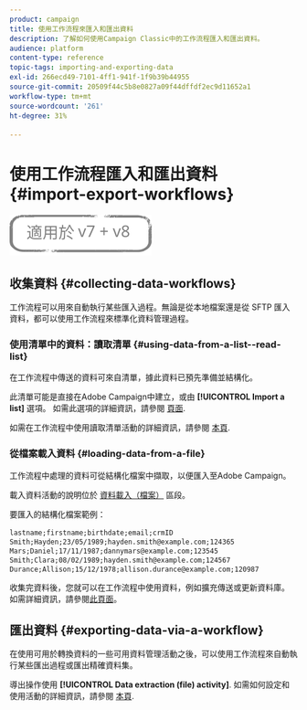```yaml
---
product: campaign
title: 使用工作流程來匯入和匯出資料
description: 了解如何使用Campaign Classic中的工作流程匯入和匯出資料。
audience: platform
content-type: reference
topic-tags: importing-and-exporting-data
exl-id: 266ecd49-7101-4ff1-941f-1f9b39b44955
source-git-commit: 20509f44c5b8e0827a09f44dffdf2ec9d11652a1
workflow-type: tm+mt
source-wordcount: '261'
ht-degree: 31%

---
```


# 使用工作流程匯入和匯出資料 {#import-export-workflows}

![](../../assets/common.svg)

## 收集資料 {#collecting-data-workflows}

工作流程可以用來自動執行某些匯入過程。無論是從本地檔案還是從 SFTP 匯入資料，都可以使用工作流程來標準化資料管理過程。

### 使用清單中的資料：讀取清單 {#using-data-from-a-list--read-list}

在工作流程中傳送的資料可來自清單，據此資料已預先準備並結構化。

此清單可能是直接在Adobe Campaign中建立，或由 **[!UICONTROL Import a list]** 選項。 如需此選項的詳細資訊，請參閱 [頁面](../../platform/using/about-generic-imports-exports.md).

如需在工作流程中使用讀取清單活動的詳細資訊，請參閱 [本頁](../../workflow/using/read-list.md).

### 從檔案載入資料 {#loading-data-from-a-file}

工作流程中處理的資料可從結構化檔案中擷取，以便匯入至Adobe Campaign。

載入資料活動的說明位於 [資料載入（檔案）](../../workflow/using/data-loading--file-.md) 區段。

要匯入的結構化檔案範例：

```
lastname;firstname;birthdate;email;crmID
Smith;Hayden;23/05/1989;hayden.smith@example.com;124365
Mars;Daniel;17/11/1987;dannymars@example.com;123545
Smith;Clara;08/02/1989;hayden.smith@example.com;124567
Durance;Allison;15/12/1978;allison.durance@example.com;120987
```

收集完資料後，您就可以在工作流程中使用資料，例如擴充傳送或更新資料庫。 如需詳細資訊，請參閱[此頁面](../../workflow/using/how-to-use-workflow-data.md)。

## 匯出資料 {#exporting-data-via-a-workflow}

在使用可用於轉換資料的一些可用資料管理活動之後，可以使用工作流程來自動執行某些匯出過程或匯出精確資料集。

導出操作使用 **[!UICONTROL Data extraction (file) activity]**. 如需如何設定和使用活動的詳細資訊，請參閱 [本頁](../../workflow/using/extraction--file-.md).
